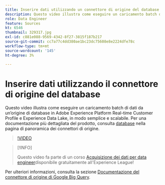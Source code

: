 ```yaml
---
title: Inserire dati utilizzando un connettore di origine del database
description: Questo video illustra come eseguire un caricamento batch di dati da un’origine di database in Adobe Experience Platform Real-time Customer Profile e Experience Data Lake, in modo semplice e scalabile.
role: Data Engineer
feature: Sources
kt: 6546
thumbnail: 329317.jpg
exl-id: c881e088-9569-4342-8f27-3815f187b217
source-git-commit: cc7a77c4dd380ae1bc23dc75608e8e2224dfe78c
workflow-type: tm+mt
source-wordcount: '145'
ht-degree: 3%

---
```


# Inserire dati utilizzando il connettore di origine del database

Questo video illustra come eseguire un caricamento batch di dati da un’origine di database in Adobe Experience Platform Real-time Customer Profile e Experience Data Lake, in modo semplice e scalabile. Per una documentazione più dettagliata del prodotto, consulta [database](https://experienceleague.adobe.com/docs/experience-platform/sources/home.html?lang=en#database) nella pagina di panoramica dei connettori di origine.

>[!VIDEO](https://video.tv.adobe.com/v/329317?quality=12&learn=on)

>[!INFO]
>
> Questo video fa parte di un corso [Acquisizione dei dati per data engineer](https://experienceleague.adobe.com/?recommended=ExperiencePlatform-D-1-2020.1.dataingestion?lang=it)disponibile gratuitamente all&#39;Experience League!

Per ulteriori informazioni, consulta la sezione [Documentazione del connettore di origine di Google Big Query](https://experienceleague.adobe.com/docs/experience-platform/sources/ui-tutorials/create/databases/bigquery.html).
